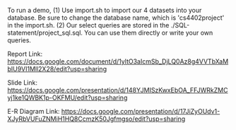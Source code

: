 To run a demo,
(1) Use import.sh to import our 4 datasets into your database. Be sure to change the database name, which is 'cs4402project' in the import.sh.
(2) Our select queries are stored in the ./SQL-statement/project_sql.sql. You can use them directly or write your own queries.


Report Link: https://docs.google.com/document/d/1yltO3aIcmSb_DjLQ0Az8g4VVTbXaMbIU9VI1Mll2X28/edit?usp=sharing

Slide Link: https://docs.google.com/presentation/d/148YJMISzKwxEbOA_FFJWRkZMCyj1ke1QWBK1p-OKFMU/edit?usp=sharing

E-R Diagram Link: https://docs.google.com/presentation/d/17JiZyOUdv1-XJyRbVUFuZNMiH1HQ8CcmzK50Jgfmgso/edit?usp=sharing
